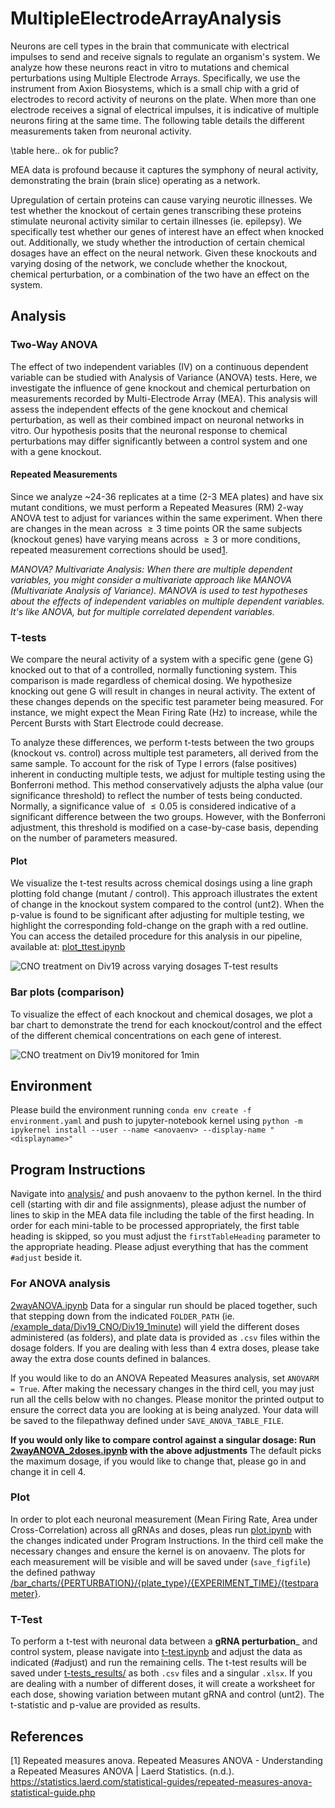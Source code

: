 # MultipleElectrodeArrayAnalysis
Neurons are cell types in the brain that communicate with electrical impulses to send and receive signals to regulate an organism's system. We analyze how these neurons react in vitro to mutations and chemical perturbations using Multiple Electrode Arrays. Specifically, we use the instrument from Axion Biosystems, which is a small chip with a grid of electrodes to record activity of neurons on the plate. When more than one electrode receives a signal of electrical impulses, it is indicative of multiple neurons firing at the same time. The following table details the different measurements taken from neuronal activity. 

\table here.. ok for public?

MEA data is profound because it captures the symphony of neural activity, demonstrating the brain (brain slice) operating as a network.

Upregulation of certain proteins can cause varying neurotic illnesses. We test whether the knockout of certain genes transcribing these proteins stimulate neuronal activity similar to certain illnesses (ie. epilepsy). We specifically test whether our genes of interest have an effect when knocked out. Additionally, we study whether the introduction of certain chemical dosages have an effect on the neural network. Given these knockouts and varying dosing of the network, we conclude whether the knockout, chemical perturbation, or a combination of the two have an effect on the system.

## Analysis
### Two-Way ANOVA
The effect of two independent variables (IV) on a continuous dependent variable can be studied with Analysis of Variance (ANOVA) tests. Here,  we investigate the influence of gene knockout and chemical perturbation on measurements recorded by Multi-Electrode Array (MEA). This analysis will assess the independent effects of the gene knockout and chemical perturbation, as well as their combined impact on neuronal networks in vitro. Our hypothesis posits that the neuronal response to chemical perturbations may differ significantly between a control system and one with a gene knockout.

#### Repeated Measurements
Since we analyze ~24-36 replicates at a time (2-3 MEA plates) and have six mutant conditions, we must perform a Repeated Measures (RM) 2-way ANOVA test to adjust for variances within the same experiment.  When there are changes in the mean across $\geq 3$ time points OR the same subjects (knockout genes) have varying means across $\geq 3$ or more conditions, repeated measurement corrections should be used[1](References). 

_MANOVA? Multivariate Analysis: When there are multiple dependent variables, you might consider a multivariate approach like MANOVA (Multivariate Analysis of Variance). MANOVA is used to test hypotheses about the effects of independent variables on multiple dependent variables. It's like ANOVA, but for multiple correlated dependent variables._


### T-tests
We compare the neural activity of a system with a specific gene (gene G) knocked out to that of a controlled, normally functioning system. This comparison is made regardless of chemical dosing. We hypothesize knocking out gene G will result in changes in neural activity. The extent of these changes depends on the specific test parameter being measured. For instance, we might expect the Mean Firing Rate (Hz) to increase, while the Percent Bursts with Start Electrode could decrease.

To analyze these differences, we perform t-tests between the two groups (knockout vs. control) across multiple test parameters, all derived from the same sample. To account for the risk of Type I errors (false positives) inherent in conducting multiple tests, we adjust for multiple testing using the Bonferroni method. This method conservatively adjusts the alpha value (our significance threshold) to reflect the number of tests being conducted. Normally, a significance value of $\leq 0.05$ is considered indicative of a significant difference between the two groups. However, with the Bonferroni adjustment, this threshold is modified on a case-by-case basis, depending on the number of parameters measured.

#### Plot
We visualize the t-test results across chemical dosings using a line graph plotting fold change (mutant / control). This approach illustrates the extent of change in the knockout system compared to the control (unt2). When the p-value is found to be significant after adjusting for multiple testing, we highlight the corresponding fold-change on the graph with a red outline. You can access the detailed procedure for this analysis in our pipeline, available at:  [plot_ttest.ipynb](analysis/plot_ttest.ipynb)

![CNO treatment on Div19 across varying dosages T-test results](https://github.com/soderling-lab/MultipleElectrodeArrayAnalysis/blob/clean/t-test_results/Div19_CNO/Div19_1minute/plots/Mean%20Firing%20Rate%20(Hz).png)
### Bar plots (comparison)
To visualize the effect of each knockout and chemical dosages, we plot a bar chart to demonstrate the trend for each knockout/control and the effect of the different chemical concentrations on each gene of interest.

![CNO treatment on Div19 monitored for 1min](https://github.com/soderling-lab/MultipleElectrodeAnalysisANOVA/blob/clean/bar_charts/CNO/DIV19/1_MIN/Mean%20Firing%20Rate%20(Hz).png)

## Environment
Please build the environment running `conda env create -f environment.yaml` and push to jupyter-notebook kernel using `python -m ipykernel install --user --name <anovaenv> --display-name "<displayname>"`

## Program Instructions
Navigate into [analysis/](/analysis) and push anovaenv to the python kernel. In the third cell (starting with dir and file assignments), please adjust the number of lines to skip in the MEA data file including the table of the first heading. In order for each mini-table to be processed appropriately, the first table heading is skipped, so you must adjust the `firstTableHeading` parameter to the appropriate heading. Please adjust everything that has the comment `#adjust` beside it. 

### For ANOVA analysis
[2wayANOVA.ipynb](analysis/2wayANOVA.ipynb) 
Data for a singular run should be placed together, such that stepping down from the indicated `FOLDER_PATH` (ie. [/example_data/Div19_CNO/Div19_1minute](example_data/Div19_CNO/Div19_1minute)) will yield the different doses administered (as folders), and plate data is provided as `.csv` files within the dosage folders. If you are dealing with less than 4 extra doses, please take away the extra dose counts defined in balances. 

If you would like to do an ANOVA Repeated Measures analysis, set `ANOVARM = True`. After making the necessary changes in the third cell, you may just run all the cells below with no changes. Please monitor the printed output to ensure the correct data you are looking at is being analyzed. Your data will be saved to the filepathway defined under `SAVE_ANOVA_TABLE_FILE`.

**If you would only like to compare control against a singular dosage: Run [2wayANOVA_2doses.ipynb](analysis/2wayANOVA_2doses.ipynb) with the above adjustments** The default picks the maximum dosage, if you would like to change that, please go in and change it in cell 4. 

### Plot
In order to plot each neuronal measurement (Mean Firing Rate, Area under Cross-Correlation) across all gRNAs and doses, pleas run [plot.ipynb](analysis/plot.ipynb) with the changes indicated under Program Instructions. In the third cell make the necessary changes and ensure the kernel is on anovaenv. The plots for each measurement will be visible and will be saved under (`save_figfile`) the defined pathway [/bar_charts/{PERTURBATION}/{plate_type}/{EXPERIMENT_TIME}/{testparameter}](bar_charts). 


### T-Test 
To perform a t-test with neuronal data between a __gRNA perturbation___ and control system, please navigate into [t-test.ipynb](analysis/t-test.ipynb) and adjust the data as indicated (#adjust) and run the remaining cells. The t-test results will be saved under [t-tests_results/](t-test_results) as both `.csv` files and a singular `.xlsx`. If you are dealing with a number of different doses, it will create a worksheet for each dose, showing variation between mutant gRNA and control (unt2). The t-statistic and p-value are provided as results.

## References
[1] Repeated measures anova. Repeated Measures ANOVA - Understanding a Repeated Measures ANOVA | Laerd Statistics. (n.d.). https://statistics.laerd.com/statistical-guides/repeated-measures-anova-statistical-guide.php 